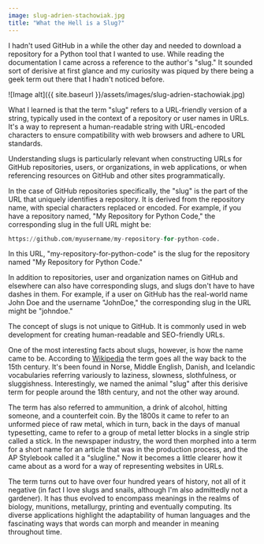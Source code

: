 ```yaml
---
image: slug-adrien-stachowiak.jpg
title: "What the Hell is a Slug?"
---
```


I hadn't used GitHub in a while the other day and needed to download a repository for a Python tool that I wanted to use. While reading the documentation I came across a reference to the author's "slug." It sounded sort of derisive at first glance and my curiosity was piqued by there being a geek term out there that I hadn't noticed before. 

![Image alt]({{ site.baseurl }}/assets/images/slug-adrien-stachowiak.jpg) 

What I learned is that the term "slug" refers to a URL-friendly version of a string, typically used in the context of a repository or user names in URLs. It's a way to represent a human-readable string with URL-encoded characters to ensure compatibility with web browsers and adhere to URL standards.

Understanding slugs is particularly relevant when constructing URLs for GitHub repositories, users, or organizations, in web applications, or when referencing resources on GitHub and other sites programmatically.

In the case of GitHub repositories specifically, the "slug" is the part of the URL that uniquely identifies a repository. It is derived from the repository name, with special characters replaced or encoded. For example, if you have a repository named, "My Repository for Python Code," the corresponding slug in the full URL might be:

```py
https://github.com/myusername/my-repository-for-python-code.
```

In this URL, "my-repository-for-python-code" is the slug for the repository named "My Repository for Python Code."

In addition to repositories, user and organization names on GitHub and elsewhere can also have corresponding slugs, and slugs don't have to have dashes in them. For example, if a user on GitHub has the real-world name John Doe and the username "JohnDoe," the corresponding slug in the URL might be "johndoe."

The concept of slugs is not unique to GitHub. It is commonly used in web development for creating human-readable and SEO-friendly URLs.

One of the most interesting facts about slugs, however, is how the name came to be. According to [Wikipedia](https://en.wiktionary.org/wiki/slug) the term goes all the way back to the 15th century. It's been found in Norse, Middle English, Danish, and Icelandic vocabularies referring variously to laziness, slowness, slothfulness, or sluggishness. Interestingly, we named the animal "slug" after this derisive term for people around the 18th century, and not the other way around.

The term has also referred to ammunition, a drink of alcohol, hitting someone, and a counterfeit coin. By the 1800s it came to refer to an unformed piece of raw metal, which in turn, back in the days of manual typesetting, came to refer to a group of metal letter blocks in a single strip called a stick. In the newspaper industry, the word then morphed into a term for a short name for an article that was in the production process, and the AP Stylebook called it a "slugline." Now it becomes a little clearer how it came about as a word for a way of representing websites in URLs.

The term turns out to have over four hundred years of history, not all of it negative (in fact I love slugs and snails, although I'm also admittedly not a gardener). It has thus evolved to encompass meanings in the realms of biology, munitions, metallurgy, printing and eventually computing. Its diverse applications highlight the adaptability of human languages and the fascinating ways that words can morph and meander in meaning throughout time.
